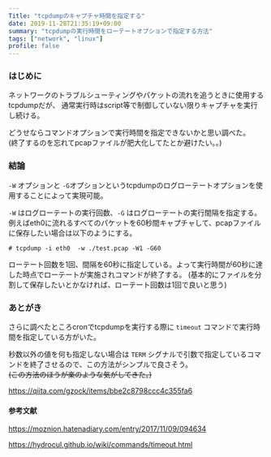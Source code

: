 ```yaml
---
Title: "tcpdumpのキャプチャ時間を指定する"
date: 2019-11-28T21:35:19+09:00
summary: "tcpdumpの実行時間をローテートオプションで指定する方法"
tags: ["network", "linux"]
profile: false
---
```


### はじめに

ネットワークのトラブルシューティングやパケットの流れを追うときに使用するtcpdumpだが、
通常実行時はscript等で制御していない限りキャプチャを実行し続ける。

どうせならコマンドオプションで実行時間を指定できないかと思い調べた。  
(終了するのを忘れてpcapファイルが肥大化してたとか避けたい。。)

### 結論

`-W` オプションと `-G`オプションというtcpdumpのログローテートオプションを使用することによって実現可能。

`-W` はログローテートの実行回数、`-G` はログローテートの実行間隔を指定する。<br>
例えばeth0に流れるすべてのパケットを60秒間キャプチャして、pcapファイルに保存したい場合は以下のようにする。

```
# tcpdump -i eth0  -w ./test.pcap -W1 -G60
```

ローテート回数を1回、間隔を60秒に指定している。よって実行時間が60秒に達した時点でローテートが実施されコマンドが終了する。
(基本的にファイルを分割して保存したいとかなければ、ローテート回数は1回で良いと思う)

### あとがき

さらに調べたところcronでtcpdumpを実行する際に `timeout` コマンドで実行時間を指定している方がいた。

秒数以外の値を何も指定しない場合は `TERM` シグナルで引数で指定しているコマンドを終了させるので、この方法がシンプルで良さそう。<br>
~~(この方法のほうが楽のような気がしてきた。)~~

https://qiita.com/gzock/items/bbe2c8798ccc4c355fa6


#### 参考文献

https://moznion.hatenadiary.com/entry/2017/11/09/094634

https://hydrocul.github.io/wiki/commands/timeout.html







